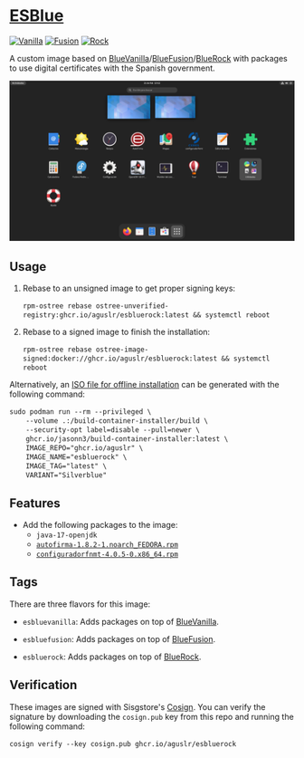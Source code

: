 [ESBlue][1]
===========

[![Vanilla](https://github.com/aguslr/esblue/actions/workflows/build-vanilla.yml/badge.svg)](https://github.com/aguslr/esblue/actions/workflows/build-vanilla.yml)
[![Fusion](https://github.com/aguslr/esblue/actions/workflows/build-fusion.yml/badge.svg)](https://github.com/aguslr/esblue/actions/workflows/build-fusion.yml)
[![Rock](https://github.com/aguslr/esblue/actions/workflows/build-rock.yml/badge.svg)](https://github.com/aguslr/esblue/actions/workflows/build-rock.yml)

A custom image based on [BlueVanilla][2]/[BlueFusion][3]/[BlueRock][4] with
packages to use digital certificates with the Spanish government.

![Screenshot](screenshot.png "Screenshot")

Usage
-----

1. Rebase to an unsigned image to get proper signing keys:

       rpm-ostree rebase ostree-unverified-registry:ghcr.io/aguslr/esbluerock:latest && systemctl reboot

2. Rebase to a signed image to finish the installation:

       rpm-ostree rebase ostree-image-signed:docker://ghcr.io/aguslr/esbluerock:latest && systemctl reboot

Alternatively, an [ISO file for offline installation][8] can be generated with
the following command:

    sudo podman run --rm --privileged \
        --volume .:/build-container-installer/build \
        --security-opt label=disable --pull=newer \
        ghcr.io/jasonn3/build-container-installer:latest \
        IMAGE_REPO="ghcr.io/aguslr" \
        IMAGE_NAME="esbluerock" \
        IMAGE_TAG="latest" \
        VARIANT="Silverblue"

Features
--------

- Add the following packages to the image:
  + `java-17-openjdk`
  + [`autofirma-1.8.2-1.noarch_FEDORA.rpm`][5]
  + [`configuradorfnmt-4.0.5-0.x86_64.rpm`][6]

Tags
----

There are three flavors for this image:

- `esbluevanilla`: Adds packages on top of [BlueVanilla][2].

- `esbluefusion`: Adds packages on top of [BlueFusion][3].

- `esbluerock`: Adds packages on top of [BlueRock][4].

Verification
------------

These images are signed with Sisgstore's [Cosign][7]. You can verify the
signature by downloading the `cosign.pub` key from this repo and running the
following command:

    cosign verify --key cosign.pub ghcr.io/aguslr/esbluerock


[1]: https://github.com/aguslr/esblue
[2]: https://github.com/aguslr/bluevanilla
[3]: https://github.com/aguslr/bluefusion
[4]: https://github.com/aguslr/bluerock
[5]: https://firmaelectronica.gob.es/Home/Descargas.html
[6]: https://www.sede.fnmt.gob.es/descargas/descarga-software/instalacion-software-generacion-de-claves
[7]: https://docs.sigstore.dev/cosign/overview/
[8]: https://blue-build.org/learn/universal-blue/#fresh-install-from-an-iso
